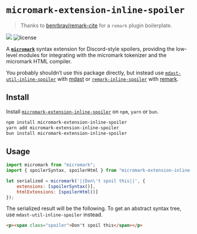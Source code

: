 # `micromark-extension-inline-spoiler`

> Thanks to [benrbray/remark-cite](https://github.com/benrbray/remark-cite) for a `remark` plugin boilerplate.

[![](https://img.shields.io/npm/v/micromark-extension-inline-spoiler?style=flat-square)](https://www.npmjs.com/package/micromark-extension-inline-spoiler)
![license](https://img.shields.io/github/license/hlysine/remark-inline-spoiler?style=flat-square)

A **[`micromark`](https://github.com/micromark/micromark)** syntax extension for Discord-style spoilers, providing the low-level modules for integrating with the micromark tokenizer and the micromark HTML compiler.

You probably shouldn’t use this package directly, but instead use [`mdast-util-inline-spoiler`](https://github.com/hlysine/remark-inline-spoiler/tree/master/mdast-util-inline-spoiler) with [mdast](https://github.com/syntax-tree/mdast) or [`remark-inline-spoiler`](https://github.com/hlysine/remark-inline-spoiler/tree/master/remark-inline-spoiler) with [remark](https://github.com/remarkjs/remark).

## Install

Install [`micromark-extension-inline-spoiler`]() on `npm`, `yarn` or `bun`.

```bash
npm install micromark-extension-inline-spoiler
yarn add micromark-extension-inline-spoiler
bun install micromark-extension-inline-spoiler
```

## Usage

```javascript
import micromark from "micromark";
import { spoilerSyntax, spoilerHtml } from "micromark-extension-inline-spoiler";

let serialized = micromark('||Don\'t spoil this||', {
    extensions: [spoilerSyntax()],
    htmlExtensions: [spoilerHtml()]
});
```

The serialized result will be the following.  To get an abstract syntax tree, use `mdast-util-inline-spoiler` instead.

```html
<p><span class="spoiler">Don't spoil this</span></p>
```
